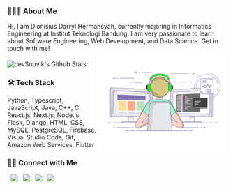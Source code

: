 <h3> 👨🏻‍💻 About Me </h3>
Hi, I am Dionisius Darryl Hermansyah, currently majoring in Informatics Engineering at Institut Teknologi Bandung. I am very passionate to learn about Software Engineering, Web Development, and Data Science. Get in touch with me!
<br/>
<img align="right" alt="GIF" src="https://raw.githubusercontent.com/devSouvik/devSouvik/master/gif3.gif" width="300"/>
<br>

<img align="center" src="https://github-readme-stats.vercel.app/api?username=dionisiusdh&include_all_commits=true&count_private=true&show_icons=true&line_height=20&title_color=7A7ADB&icon_color=2234AE&text_color=D3D3D3&bg_color=0,000000,130F40" alt="devSouvik's Github Stats">

<h3>🛠 Tech Stack</h3>
Python, Typescript, JavaScript, Java, C++, C, React.js, Next.js, Node.js, Flask, Django, HTML, CSS, MySQL, PostgreSQL, Firebase, Visual Studio Code, Git, Amazon Web Services, Flutter

<h3> 🤝🏻 Connect with Me </h3>
<p>
&nbsp; <a href="https://dionisiusdarryl.live" target="_blank" rel="noopener noreferrer"><img src="https://img.icons8.com/plasticine/100/000000/developer.png" width="50" /></a> 
&nbsp; <a href="https://www.linkedin.com/in/dionisius-dh/" target="_blank" rel="noopener noreferrer"><img src="https://img.icons8.com/plasticine/100/000000/linkedin.png" width="50" /></a>
&nbsp; <a href="mailto:dionisius.dh28@gmail.com" target="_blank" rel="noopener noreferrer"><img src="https://img.icons8.com/plasticine/100/000000/gmail.png"  width="50" /></a>
&nbsp; <a href="https://www.instagram.com/dionisius.dh/" target="_blank" rel="noopener noreferrer"><img src="https://img.icons8.com/plasticine/100/000000/instagram-new.png" width="50" /></a>
</p>
